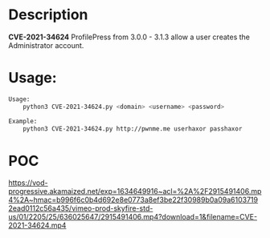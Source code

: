 # Description
**CVE-2021-34624**
ProfilePress from 3.0.0 - 3.1.3 allow a user creates the Administrator account.

# Usage:
```bash
Usage:
    python3 CVE-2021-34624.py <domain> <username> <password>

Example:
    python3 CVE-2021-34624.py http://pwnme.me userhaxor passhaxor
```
# POC

https://vod-progressive.akamaized.net/exp=1634649916~acl=%2A%2F2915491406.mp4%2A~hmac=b996f6c0b4d692e8e0773a8ef3be22f30989b0a09a61037192ead0112c56a435/vimeo-prod-skyfire-std-us/01/2205/25/636025647/2915491406.mp4?download=1&filename=CVE-2021-34624.mp4